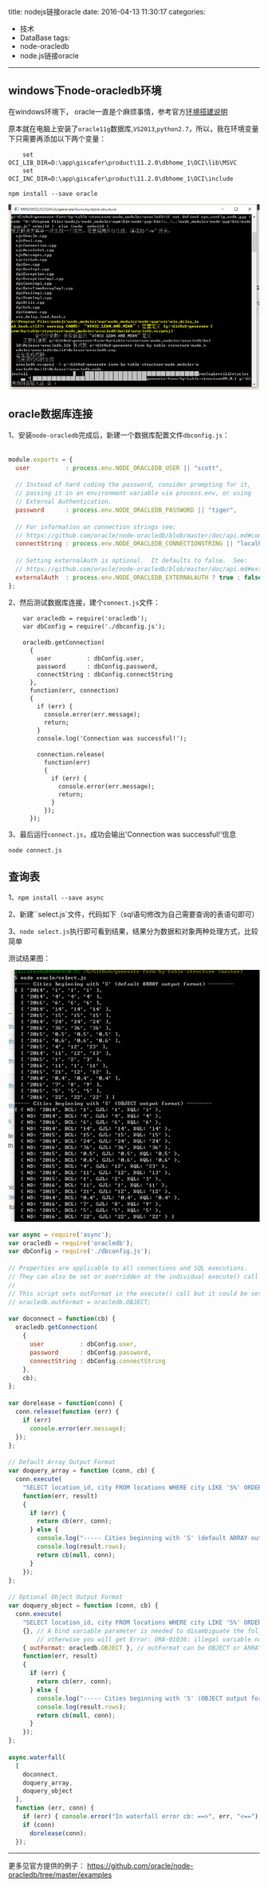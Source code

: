 title: nodejs链接oracle
date: 2016-04-13 11:30:17
categories:
- 技术
- DataBase
tags:
- node-oracledb
- node.js链接oracle

---

## windows下node-oracledb环境

在windows环境下， oracle一直是个麻烦事情，参考官方[环境搭建说明](https://github.com/oracle/node-oracledb/blob/master/INSTALL.md#instwin)
<!--more-->
原本就在电脑上安装了`oracle11g`数据库,`VS2013`,`python2.7`，所以，我在环境变量下只需要再添加以下两个变量：
```
    set OCI_LIB_DIR=D:\app\giscafer\product\11.2.0\dbhome_1\OCI\lib\MSVC
    set OCI_INC_DIR=D:\app\giscafer\product\11.2.0\dbhome_1\OCI\include
```
    npm install --save oracle

![node-oracledb.png](/static/img/node-oracledb.png)


## oracle数据库连接

1、安装`node-oracledb`完成后，新建一个数据库配置文件`dbconfig.js`：
```javascript
    
module.exports = {
  user          : process.env.NODE_ORACLEDB_USER || "scott",

  // Instead of hard coding the password, consider prompting for it,
  // passing it in an environment variable via process.env, or using
  // External Authentication.
  password      : process.env.NODE_ORACLEDB_PASSWORD || "tiger",

  // For information on connection strings see:
  // https://github.com/oracle/node-oracledb/blob/master/doc/api.md#connectionstrings
  connectString : process.env.NODE_ORACLEDB_CONNECTIONSTRING || "localhost/orcl",

  // Setting externalAuth is optional.  It defaults to false.  See:
  // https://github.com/oracle/node-oracledb/blob/master/doc/api.md#extauth
  externalAuth  : process.env.NODE_ORACLEDB_EXTERNALAUTH ? true : false
};
```

2、然后测试数据库连接，建个`connect.js`文件：
```
    var oracledb = require('oracledb');
    var dbConfig = require('./dbconfig.js');
    
    oracledb.getConnection(
      {
        user          : dbConfig.user,
        password      : dbConfig.password,
        connectString : dbConfig.connectString
      },
      function(err, connection)
      {
        if (err) {
          console.error(err.message);
          return;
        }
        console.log('Connection was successful!');
    
        connection.release(
          function(err)
          {
            if (err) {
              console.error(err.message);
              return;
            }
          });
      });

```
3、最后运行`connect.js`，成功会输出'Connection was successful!'信息

    node connect.js



## 查询表

1、`npm install --save async`

2、新建``select.js`文件，代码如下（sql语句修改为自己需要查询的表语句即可）

3、`node select.js`执行即可看到结果，结果分为数据和对象两种处理方式，比较简单

测试结果图：

![](/static/img/node-oracledb-select.png)


```javascript
var async = require('async');
var oracledb = require('oracledb');
var dbConfig = require('./dbconfig.js');

// Properties are applicable to all connections and SQL executions.
// They can also be set or overridden at the individual execute() call level
//
// This script sets outFormat in the execute() call but it could be set here instead:
// oracledb.outFormat = oracledb.OBJECT;

var doconnect = function(cb) {
  oracledb.getConnection(
    {
      user          : dbConfig.user,
      password      : dbConfig.password,
      connectString : dbConfig.connectString
    },
    cb);
};

var dorelease = function(conn) {
  conn.release(function (err) {
    if (err)
      console.error(err.message);
  });
};

// Default Array Output Format
var doquery_array = function (conn, cb) {
  conn.execute(
    "SELECT location_id, city FROM locations WHERE city LIKE 'S%' ORDER BY city",
    function(err, result)
    {
      if (err) {
        return cb(err, conn);
      } else {
        console.log("----- Cities beginning with 'S' (default ARRAY output format) --------");
        console.log(result.rows);
        return cb(null, conn);
      }
    });
};

// Optional Object Output Format
var doquery_object = function (conn, cb) {
  conn.execute(
    "SELECT location_id, city FROM locations WHERE city LIKE 'S%' ORDER BY city",
    {}, // A bind variable parameter is needed to disambiguate the following options parameter
        // otherwise you will get Error: ORA-01036: illegal variable name/number
    { outFormat: oracledb.OBJECT }, // outFormat can be OBJECT or ARRAY.  The default is ARRAY
    function(err, result)
    {
      if (err) {
        return cb(err, conn);
      } else {
        console.log("----- Cities beginning with 'S' (OBJECT output format) --------");
        console.log(result.rows);
        return cb(null, conn);
      }
    });
};

async.waterfall(
  [
    doconnect,
    doquery_array,
    doquery_object
  ],
  function (err, conn) {
    if (err) { console.error("In waterfall error cb: ==>", err, "<=="); }
    if (conn)
      dorelease(conn);
  });


```

---

更多见官方提供的例子：
https://github.com/oracle/node-oracledb/tree/master/examples


